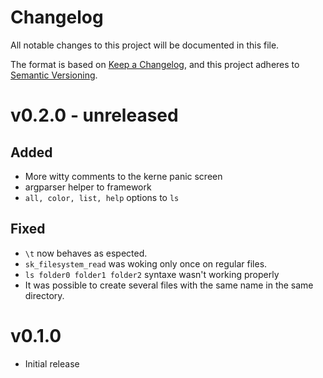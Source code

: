 # Changelog
All notable changes to this project will be documented in this file.

The format is based on [Keep a Changelog](https://keepachangelog.com/en/1.0.0/),
and this project adheres to [Semantic Versioning](https://semver.org/spec/v2.0.0.html).

# v0.2.0 - **unreleased**

## Added
 - More witty comments to the kerne panic screen
 - argparser helper to framework
 - `all, color, list, help` options to `ls`

## Fixed
 - `\t` now behaves as espected.
 - `sk_filesystem_read` was woking only once on regular files.
 - `ls folder0 folder1 folder2` syntaxe wasn't working properly
 - It was possible to create several files with the same name in the same directory.

# v0.1.0 
 - Initial release
